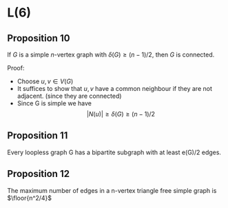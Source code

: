 # L(6)
## Proposition 10
If $G$ is a simple $n$-vertex graph with $\delta(G)\geq (n-1)/2$, then $G$ is connected.  

Proof:
- Choose $u,v\in V(G)$
- It suffices to show that $u,v$ have a common neighbour if they are not adjacent. (since they are connected)
- Since G is simple we have  
   $$|N(u)|\geq\delta(G)\geq(n-1)/2$$  
   

## Proposition 11
Every loopless graph G has a bipartite subgraph with at least e(G)/2 edges.

## Proposition 12
The maximum number of edges in a n-vertex triangle free simple graph is $\floor{n^2/4}$